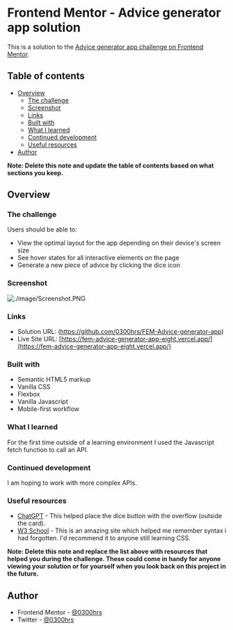 # Frontend Mentor - Advice generator app solution

This is a solution to the [Advice generator app challenge on Frontend Mentor](https://www.frontendmentor.io/challenges/advice-generator-app-QdUG-13db).

## Table of contents

- [Overview](#overview)
  - [The challenge](#the-challenge)
  - [Screenshot](#screenshot)
  - [Links](#links)
  - [Built with](#built-with)
  - [What I learned](#what-i-learned)
  - [Continued development](#continued-development)
  - [Useful resources](#useful-resources)
- [Author](#author)

**Note: Delete this note and update the table of contents based on what sections you keep.**

## Overview

### The challenge

Users should be able to:

- View the optimal layout for the app depending on their device's screen size
- See hover states for all interactive elements on the page
- Generate a new piece of advice by clicking the dice icon

### Screenshot

![./image/Screenshot.PNG](./image/Screenshot.PNG)

### Links

- Solution URL: (https://github.com/0300hrs/FEM-Advice-generator-app)
- Live Site URL: [https://fem-advice-generator-app-eight.vercel.app/](https://fem-advice-generator-app-eight.vercel.app/)

### Built with

- Semantic HTML5 markup
- Vanilla CSS
- Flexbox
- Vanilla Javascript
- Mobile-first workflow

### What I learned

For the first time outside of a learning environment I used the Javascript fetch function to call an API.

### Continued development

I am hoping to work with more complex APIs.

### Useful resources

- [ChatGPT](https://chat.openai.com/) - This helped place the dice button with the overflow (outside the card).
- [W3 School](https://www.w3schools.com/css.com) - This is an amazing site which helped me remember syntax i had forgotten. I'd recommend it to anyone still learning CSS.

**Note: Delete this note and replace the list above with resources that helped you during the challenge. These could come in handy for anyone viewing your solution or for yourself when you look back on this project in the future.**

## Author

- Frontend Mentor - [@0300hrs](https://www.frontendmentor.io/profile/0300hrs)
- Twitter - [@0300hrs](https://www.twitter.com/0300hrs)

